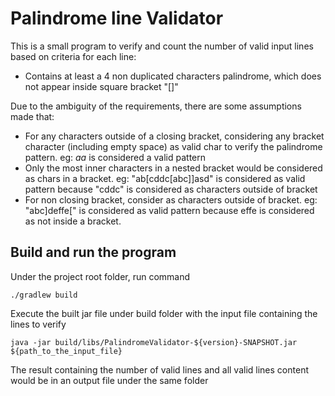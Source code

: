 # Palindrome line Validator

This is a small program to verify and count the number of valid input lines based on criteria for each line:

- Contains at least a 4 non duplicated characters palindrome, which does not appear inside square bracket "[]"

Due to the ambiguity of the requirements, there are some assumptions made that:

- For any characters outside of a closing bracket, considering any bracket character (including empty space) as valid char to verify the palindrome pattern. eg: $aa$ is considered a valid pattern
- Only the most inner characters in a nested bracket would be considered as chars in a bracket. eg: "ab[cddc[abc]]asd" is considered as valid pattern because "cddc" is considered as characters outside of bracket
- For non closing bracket, consider as characters outside of bracket. eg: "abc]deffe[" is considered as valid pattern because effe is considered as not inside a bracket.

## Build and run the program

Under the project root folder, run command
```
./gradlew build
```
Execute the built jar file under build folder with the input file containing the lines to verify
```aidl
java -jar build/libs/PalindromeValidator-${version}-SNAPSHOT.jar ${path_to_the_input_file}
```
The result containing the number of valid lines and all valid lines content would be in an output file under the same folder